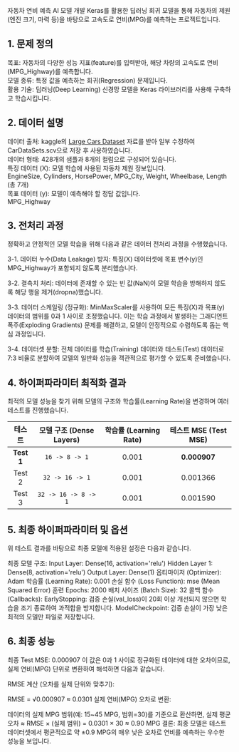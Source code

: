 자동차 연비 예측 AI 모델 개발
Keras를 활용한 딥러닝 회귀 모델을 통해 자동차의 제원(엔진 크기, 마력 등)을 바탕으로 고속도로 연비(MPG)를 예측하는 프로젝트입니다.

## 1. 문제 정의
목표: 자동차의 다양한 성능 지표(feature)를 입력받아, 해당 차량의 고속도로 연비(MPG_Highway)를 예측합니다.<br>
모델 종류: 특정 값을 예측하는 회귀(Regression) 문제입니다.<br>
활용 기술: 딥러닝(Deep Learning) 신경망 모델을 Keras 라이브러리를 사용해 구축하고 학습시킵니다.

## 2. 데이터 설명
데이터 출처: 
kaggle의 [Large Cars Dataset](https://www.kaggle.com/datasets/makslypko/large-cars-dataset/data) 자료를 받아 일부 수정하여 CarDataSets.scv으로 저장 후 사용하였습니다.<br>
데이터 형태: 428개의 샘플과 8개의 컬럼으로 구성되어 있습니다.<br>
특징 데이터 (X): 모델 학습에 사용된 자동차 제원 정보입니다.<br>
EngineSize, Cylinders, HorsePower, MPG_City, Weight, Wheelbase, Length (총 7개)<br>
목표 데이터 (y): 모델이 예측해야 할 정답 값입니다.<br>
MPG_Highway

## 3. 전처리 과정
정확하고 안정적인 모델 학습을 위해 다음과 같은 데이터 전처리 과정을 수행했습니다.

3-1. 데이터 누수(Data Leakage) 방지:
특징(X) 데이터셋에 목표 변수(y)인 MPG_Highway가 포함되지 않도록 분리했습니다.

3-2. 결측치 처리:
데이터에 존재할 수 있는 빈 값(NaN)이 모델 학습을 방해하지 않도록 해당 행을 제거(dropna)했습니다.

3-3. 데이터 스케일링 (정규화):
MinMaxScaler를 사용하여 모든 특징(X)과 목표(y) 데이터의 범위를 0과 1 사이로 조정했습니다.
이는 학습 과정에서 발생하는 그래디언트 폭주(Exploding Gradients) 문제를 해결하고, 모델이 안정적으로 수렴하도록 돕는 핵심 과정입니다.

3-4. 데이터셋 분할:
전체 데이터를 학습(Training) 데이터와 테스트(Test) 데이터로 7:3 비율로 분할하여 모델의 일반화 성능을 객관적으로 평가할 수 있도록 준비했습니다.

## 4. 하이퍼파라미터 최적화 결과
최적의 모델 성능을 찾기 위해 모델의 구조와 학습률(Learning Rate)을 변경하며 여러 테스트를 진행했습니다.

| 테스트 | 모델 구조 (Dense Layers) | 학습률 (Learning Rate) | 테스트 MSE (Test MSE) |
| :---: | :---: | :---: | :---: |
| **Test 1** | `16 -> 8 -> 1` | 0.001 | **0.000907** |
| Test 2 | `32 -> 16 -> 1` | 0.001 | 0.001366 |
| Test 3 | `32 -> 16 -> 8 -> 1` | 0.001 | 0.001590 |

## 5. 최종 하이퍼파라미터 및 옵션
위 테스트 결과를 바탕으로 최종 모델에 적용된 설정은 다음과 같습니다.

최종 모델 구조:
Input Layer: Dense(16, activation='relu')
Hidden Layer 1: Dense(8, activation='relu')
Output Layer: Dense(1)
옵티마이저 (Optimizer): Adam
학습률 (Learning Rate): 0.001
손실 함수 (Loss Function): mse (Mean Squared Error)
훈련 Epochs: 2000
배치 사이즈 (Batch Size): 32
콜백 함수 (Callbacks):
EarlyStopping: 검증 손실(val_loss)이 20회 이상 개선되지 않으면 학습을 조기 종료하여 과적합을 방지합니다.
ModelCheckpoint: 검증 손실이 가장 낮은 최적의 모델만 파일로 저장합니다.

## 6. 최종 성능
최종 Test MSE: 0.000907
이 값은 0과 1 사이로 정규화된 데이터에 대한 오차이므로, 실제 연비(MPG) 단위로 변환하여 해석하면 다음과 같습니다.

RMSE 계산 (오차를 실제 단위와 맞추기):

RMSE = √0.000907 ≈ 0.0301
실제 연비(MPG) 오차로 변환:

데이터의 실제 MPG 범위(예: 15~45 MPG, 범위=30)를 기준으로 환산하면,
실제 평균 오차 ≈ RMSE × (실제 범위) = 0.0301 × 30 ≈ 0.90 MPG
결론: 최종 모델은 테스트 데이터셋에서 평균적으로 약 ±0.9 MPG의 매우 낮은 오차로 연비를 예측하는 우수한 성능을 보입니다.

